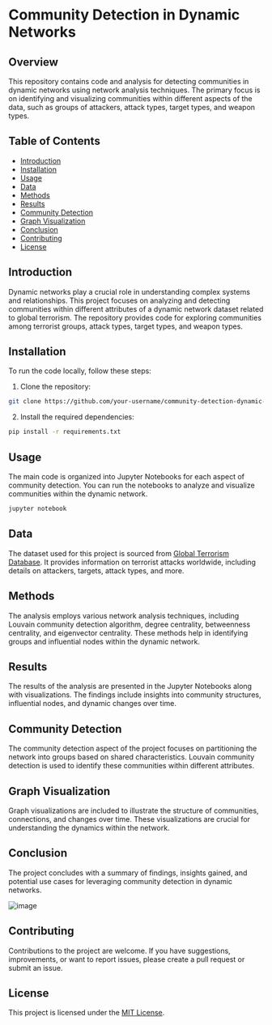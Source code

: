 # Community Detection in Dynamic Networks

## Overview

This repository contains code and analysis for detecting communities in dynamic networks using network analysis techniques. The primary focus is on identifying and visualizing communities within different aspects of the data, such as groups of attackers, attack types, target types, and weapon types.

## Table of Contents

- [Introduction](#introduction)
- [Installation](#installation)
- [Usage](#usage)
- [Data](#data)
- [Methods](#methods)
- [Results](#results)
- [Community Detection](#community-detection)
- [Graph Visualization](#graph-visualization)
- [Conclusion](#conclusion)
- [Contributing](#contributing)
- [License](#license)

## Introduction

Dynamic networks play a crucial role in understanding complex systems and relationships. This project focuses on analyzing and detecting communities within different attributes of a dynamic network dataset related to global terrorism. The repository provides code for exploring communities among terrorist groups, attack types, target types, and weapon types.

## Installation

To run the code locally, follow these steps:

1. Clone the repository:

```bash
git clone https://github.com/your-username/community-detection-dynamic-networks.git
```

2. Install the required dependencies:

```bash
pip install -r requirements.txt
```

## Usage

The main code is organized into Jupyter Notebooks for each aspect of community detection. You can run the notebooks to analyze and visualize communities within the dynamic network.

```bash
jupyter notebook
```

## Data

The dataset used for this project is sourced from [Global Terrorism Database](https://www.start.umd.edu/gtd/). It provides information on terrorist attacks worldwide, including details on attackers, targets, attack types, and more.

## Methods

The analysis employs various network analysis techniques, including Louvain community detection algorithm, degree centrality, betweenness centrality, and eigenvector centrality. These methods help in identifying groups and influential nodes within the dynamic network.

## Results

The results of the analysis are presented in the Jupyter Notebooks along with visualizations. The findings include insights into community structures, influential nodes, and dynamic changes over time.

## Community Detection

The community detection aspect of the project focuses on partitioning the network into groups based on shared characteristics. Louvain community detection is used to identify these communities within different attributes.

## Graph Visualization

Graph visualizations are included to illustrate the structure of communities, connections, and changes over time. These visualizations are crucial for understanding the dynamics within the network.

## Conclusion

The project concludes with a summary of findings, insights gained, and potential use cases for leveraging community detection in dynamic networks.

![image](https://user-images.githubusercontent.com/43510001/194229600-bc71c1ca-1f06-4cbb-9767-c924a6386737.png)

## Contributing

Contributions to the project are welcome. If you have suggestions, improvements, or want to report issues, please create a pull request or submit an issue.

## License

This project is licensed under the [MIT License](LICENSE).
